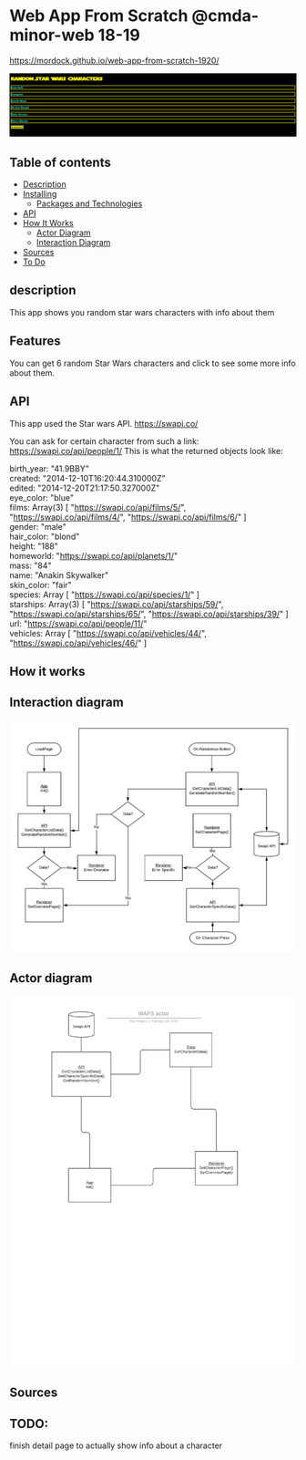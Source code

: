 # Web App From Scratch @cmda-minor-web 18-19
<!-- Add a link to your live demo in Github Pages 🌐-->
https://mordock.github.io/web-app-from-scratch-1920/

![alt text](https://github.com/mordock/web-app-from-scratch-1920/blob/master/docs/images/title.png)

## Table of contents
* [Description](#description-)
* [Installing](#installing-)
  * [Packages and Technologies](#packages-and-technologies)
* [API](#api-)
* [How It Works](#how-it-works-)
  * [Actor Diagram](#actor-diagram)
  * [Interaction Diagram](#interaction-diagram)
* [Sources](#sources-)
* [To Do](#TODO)

## description
This app shows you random star wars characters with info about them

<!-- How about a section that describes how to install this project? 🤓 -->

<!-- ...but how does one use this project? What are its features 🤔 -->
## Features
You can get 6 random Star Wars characters and click to see some more info about them.

<!-- What external data source is featured in your project and what are its properties 🌠 -->
## API
This app used the Star wars API.
https://swapi.co/

You can ask for certain character from such a link: 
https://swapi.co/api/people/1/
This is what the returned objects look like:

​​​birth_year: "41.9BBY"  
​​​created: "2014-12-10T16:20:44.310000Z"  
​​​edited: "2014-12-20T21:17:50.327000Z"  
​​eye_color: "blue"  
​films: Array(3) [ "https://swapi.co/api/films/5/", "https://swapi.co/api/films/4/", "https://swapi.co/api/films/6/" ]  
gender: "male"  
hair_color: "blond"  
height: "188"  
homeworld: "https://swapi.co/api/planets/1/"  
mass: "84"  
name: "Anakin Skywalker"  
skin_color: "fair"  
species: Array [ "https://swapi.co/api/species/1/" ]  
starships: Array(3) [ "https://swapi.co/api/starships/59/", "https://swapi.co/api/starships/65/", "https://swapi.co/api/starships/39/" ]  
url: "https://swapi.co/api/people/11/"  
vehicles: Array [ "https://swapi.co/api/vehicles/44/", "https://swapi.co/api/vehicles/46/" ]

## How it works

## Interaction diagram
![alt text](https://github.com/mordock/web-app-from-scratch-1920/blob/master/docs/images/WAFS%20interaction.png)

## Actor diagram
![alt text](https://github.com/mordock/web-app-from-scratch-1920/blob/master/docs/images/WAFS%20actor.png)


## Sources


<!-- Maybe a checklist of done stuff and stuff still on your wishlist? ✅ -->
## TODO:
finish detail page to actually show info about a character
